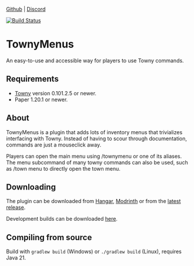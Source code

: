 [Github](https://github.com/TownyAdvanced/TownyMenus) | [Discord](https://discord.gg/gnpVs5m)

<!-- modrinth_exclude.start -->
[![Build Status](https://ci.warriorrr.dev/job/TownyMenus/badge/icon)](https://ci.warriorrr.dev/job/TownyMenus/)
<!-- modrinth_exclude.end -->

# TownyMenus
An easy-to-use and accessible way for players to use Towny commands.

## Requirements
- [Towny](https://github.com/TownyAdvanced/Towny) version 0.101.2.5 or newer.
- Paper 1.20.1 or newer.

## About
TownyMenus is a plugin that adds lots of inventory menus that trivializes interfacing with Towny. Instead of having to scour through documentation, commands are just a mouseclick away.

Players can open the main menu using /townymenu or one of its aliases. The menu subcommand of many towny commands can also be used, such as /town menu to directly open the town menu.

<!-- modrinth_exclude.start -->
## Downloading
The plugin can be downloaded from [Hangar](https://hangar.papermc.io/Warrior/TownyMenus), [Modrinth](https://modrinth.com/plugin/townymenus) or from the [latest release](https://github.com/TownyAdvanced/TownyMenus/releases).

Development builds can be downloaded [here](https://ci.warriorrr.dev/job/TownyMenus/).

## Compiling from source
Build with `gradlew build` (Windows) or `./gradlew build` (Linux), requires Java 21.
<!-- modrinth_exclude.end -->
